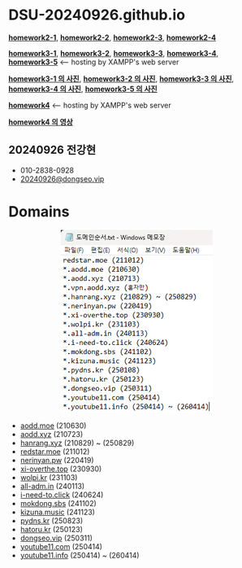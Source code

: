 # DSU-20240926.github.io

[**homework2-1**](https://dsu-20240926.github.io/homework2-1.html), [**homework2-2**](https://dsu-20240926.github.io/homework2-2.html), [**homework2-3**](https://dsu-20240926.github.io/homework2-3.html), [**homework2-4**](https://dsu-20240926.github.io/homework2-4.html)

[**homework3-1**](https://webprogramming20251.dongseo.vip/homework3-1.html), [**homework3-2**](https://webprogramming20251.dongseo.vip/homework3-2.html), [**homework3-3**](https://webprogramming20251.dongseo.vip/homework3-3.html), [**homework3-4**](https://webprogramming20251.dongseo.vip/homework3-4.html), [**homework3-5**](https://webprogramming20251.dongseo.vip/homework3-5.php) <-- hosting by XAMPP's web server

[**homework3-1 의 사진**](https://raw.githubusercontent.com/DSU-20240926/DSU-20240926.github.io/main/homework3-1/homework3-1.png), [**homework3-2 의 사진**](https://raw.githubusercontent.com/DSU-20240926/DSU-20240926.github.io/main/homework3-2/homework3-2.png), [**homework3-3 의 사진**](https://raw.githubusercontent.com/DSU-20240926/DSU-20240926.github.io/main/homework3-3/homework3-3.png), [**homework3-4 의 사진**](https://raw.githubusercontent.com/DSU-20240926/DSU-20240926.github.io/main/homework3-4/homework3-4.png), [**homework3-5 의 사진**](https://raw.githubusercontent.com/DSU-20240926/DSU-20240926.github.io/main/homework3-5/homework3-5.png)

[**homework4**](https://webprogramming20251.dongseo.vip/homework4.php) <-- hosting by XAMPP's web server

[**homework4 의 영상**](https://youtu.be/U_dsEWIcpas)


## 20240926 전강현

- 010-2838-0928
- <a target="_blank" href="mailto:20240926@dongseo.vip">20240926@dongseo.vip</a>

# Domains

<p align="center">
  <img src="https://raw.githubusercontent.com/DSU-20240926/DSU-20240926.github.io/main/domains.png"/>
</p>

- <a target="_blank" href=https://aodd.moe>aodd.moe</a> (210630)
- <a target="_blank" href=https://aodd.xyz>aodd.xyz</a> (210723)
- <a target="_blank" href=https://hanrang.xyz>hanrang.xyz</a> (210829) ~ (250829)
- <a target="_blank" href=https://redstar.moe>redstar.moe</a> (211012)
- <a target="_blank" href=https://nerinyan.pw>nerinyan.pw</a> (220419)
- <a target="_blank" href=https://xi-overthe.top>xi-overthe.top</a> (230930)
- <a target="_blank" href=https://wolpi.kr>wolpi.kr</a> (231103)
- <a target="_blank" href=https://all-adm.in>all-adm.in</a> (240113)
- <a target="_blank" href=https://i-need-to.click>i-need-to.click</a> (240624)
- <a target="_blank" href=https://mokdong.sbs>mokdong.sbs</a> (241102)
- <a target="_blank" href=https://kizuna.music>kizuna.music</a> (241123)
- <a target="_blank" href=https://pydns.kr>pydns.kr</a> (250823)
- <a target="_blank" href=https://hatoru.kr>hatoru.kr</a> (250123)
- <a target="_blank" href=https://dongseo.vip>dongseo.vip</a> (250311)
- <a target="_blank" href=https://youtube11.com>youtube11.com</a> (250414)
- <a target="_blank" href=https://youtube11.info>youtube11.info</a> (250414) ~ (260414)

